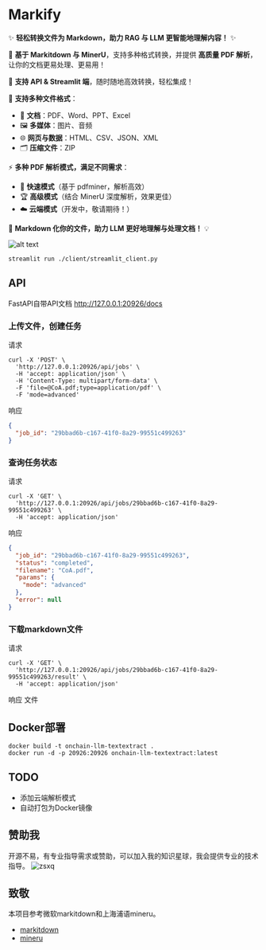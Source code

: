 # Markify

✨ **轻松转换文件为 Markdown，助力 RAG 与 LLM 更智能地理解内容！** ✨  

🚀 **基于 Markitdown 与 MinerU**，支持多种格式转换，并提供 **高质量 PDF 解析**，让你的文档更易处理、更易用！  

📡 **支持 API & Streamlit 端**，随时随地高效转换，轻松集成！  

📂 **支持多种文件格式**：
- 📄 **文档**：PDF、Word、PPT、Excel  
- 🖼 **多媒体**：图片、音频  
- 🌐 **网页与数据**：HTML、CSV、JSON、XML  
- 🗂 **压缩文件**：ZIP  

⚡ **多种 PDF 解析模式，满足不同需求**：
- 🚀 **快速模式**（基于 pdfminer，解析高效）  
- 🏆 **高级模式**（结合 MinerU 深度解析，效果更佳）  
- ☁️ **云端模式**（开发中，敬请期待！）  

📖 **Markdown 化你的文件，助力 LLM 更好地理解与处理文档！** 💡

![alt text](assets/streamlint_ui.png)
```shell
streamlit run ./client/streamlit_client.py
```

## API
FastAPI自带API文档 http://127.0.0.1:20926/docs
### 上传文件，创建任务
请求
```shell
curl -X 'POST' \
  'http://127.0.0.1:20926/api/jobs' \
  -H 'accept: application/json' \
  -H 'Content-Type: multipart/form-data' \
  -F 'file=@CoA.pdf;type=application/pdf' \
  -F 'mode=advanced'
```
响应
```json
{
  "job_id": "29bbad6b-c167-41f0-8a29-99551c499263"
}
```
### 查询任务状态
请求
```shell
curl -X 'GET' \
  'http://127.0.0.1:20926/api/jobs/29bbad6b-c167-41f0-8a29-99551c499263' \
  -H 'accept: application/json'
```
响应
```json
{
  "job_id": "29bbad6b-c167-41f0-8a29-99551c499263",
  "status": "completed",
  "filename": "CoA.pdf",
  "params": {
    "mode": "advanced"
  },
  "error": null
}
```
### 下载markdown文件
请求
```shell
curl -X 'GET' \
  'http://127.0.0.1:20926/api/jobs/29bbad6b-c167-41f0-8a29-99551c499263/result' \
  -H 'accept: application/json'
```
响应
文件


## Docker部署
```shell
docker build -t onchain-llm-textextract .
docker run -d -p 20926:20926 onchain-llm-textextract:latest
```


## TODO
- 添加云端解析模式
- 自动打包为Docker镜像

## 赞助我
开源不易，有专业指导需求或赞助，可以加入我的知识星球，我会提供专业的技术指导。
![zsxq](assets/zsxq.JPG)


## 致敬
本项目参考微软markitdown和上海浦语mineru。
- [markitdown](https://github.com/microsoft/markitdown)
- [mineru](https://github.com/opendatalab/MinerU)
